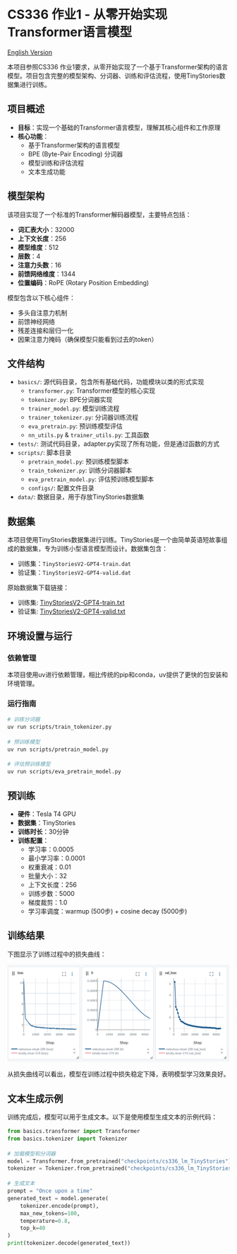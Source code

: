 # CS336 作业1 - 从零开始实现Transformer语言模型

[English Version](README_en.md)

本项目参照CS336 作业1要求，从零开始实现了一个基于Transformer架构的语言模型。项目包含完整的模型架构、分词器、训练和评估流程，使用TinyStories数据集进行训练。

## 项目概述

- **目标**：实现一个基础的Transformer语言模型，理解其核心组件和工作原理
- **核心功能**：
  - 基于Transformer架构的语言模型
  - BPE (Byte-Pair Encoding) 分词器
  - 模型训练和评估流程
  - 文本生成功能

## 模型架构

该项目实现了一个标准的Transformer解码器模型，主要特点包括：

- **词汇表大小**：32000
- **上下文长度**：256
- **模型维度**：512
- **层数**：4
- **注意力头数**：16
- **前馈网络维度**：1344
- **位置编码**：RoPE (Rotary Position Embedding)

模型包含以下核心组件：
- 多头自注意力机制
- 前馈神经网络
- 残差连接和层归一化
- 因果注意力掩码（确保模型只能看到过去的token）

## 文件结构

- `basics/`: 源代码目录，包含所有基础代码，功能模块以类的形式实现
  - `transformer.py`: Transformer模型的核心实现
  - `tokenizer.py`: BPE分词器实现
  - `trainer_model.py`: 模型训练流程
  - `trainer_tokenizer.py`: 分词器训练流程
  - `eva_pretrain.py`: 预训练模型评估
  - `nn_utils.py` & `trainer_utils.py`: 工具函数
- `tests/`: 测试代码目录，adapter.py实现了所有功能，但是通过函数的方式
- `scripts/`: 脚本目录
  - `pretrain_model.py`: 预训练模型脚本
  - `train_tokenizer.py`: 训练分词器脚本
  - `eva_pretrain_model.py`: 评估预训练模型脚本
  - `configs/`: 配置文件目录
- `data/`: 数据目录，用于存放TinyStories数据集

## 数据集

本项目使用TinyStories数据集进行训练。TinyStories是一个由简单英语短故事组成的数据集，专为训练小型语言模型而设计。数据集包含：
- 训练集：`TinyStoriesV2-GPT4-train.dat`
- 验证集：`TinyStoriesV2-GPT4-valid.dat`

原始数据集下载链接：
- 训练集: [TinyStoriesV2-GPT4-train.txt](https://huggingface.co/datasets/roneneldan/TinyStories/resolve/main/TinyStoriesV2-GPT4-train.txt)
- 验证集: [TinyStoriesV2-GPT4-valid.txt](https://huggingface.co/datasets/roneneldan/TinyStories/resolve/main/TinyStoriesV2-GPT4-valid.txt)

## 环境设置与运行

### 依赖管理

本项目使用uv进行依赖管理，相比传统的pip和conda，uv提供了更快的包安装和环境管理。

### 运行指南

```bash
# 训练分词器
uv run scripts/train_tokenizer.py

# 预训练模型
uv run scripts/pretrain_model.py

# 评估预训练模型
uv run scripts/eva_pretrain_model.py
```

## 预训练

- **硬件**：Tesla T4 GPU
- **数据集**：TinyStories
- **训练时长**：30分钟
- **训练配置**：
  - 学习率：0.0005
  - 最小学习率：0.0001
  - 权重衰减：0.01
  - 批量大小：32
  - 上下文长度：256
  - 训练步数：5000
  - 梯度裁剪：1.0
  - 学习率调度：warmup (500步) + cosine decay (5000步)

## 训练结果

下图显示了训练过程中的损失曲线：

![训练损失曲线](assets/loss.png)

从损失曲线可以看出，模型在训练过程中损失稳定下降，表明模型学习效果良好。

## 文本生成示例

训练完成后，模型可以用于生成文本。以下是使用模型生成文本的示例代码：

```python
from basics.transformer import Transformer
from basics.tokenizer import Tokenizer

# 加载模型和分词器
model = Transformer.from_pretrained("checkpoints/cs336_lm_TinyStories")
tokenizer = Tokenizer.from_pretrained("checkpoints/cs336_lm_TinyStories")

# 生成文本
prompt = "Once upon a time"
generated_text = model.generate(
    tokenizer.encode(prompt),
    max_new_tokens=100,
    temperature=0.8,
    top_k=40
)
print(tokenizer.decode(generated_text))
```